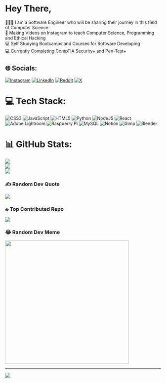 # Hey There,
🧑🏼‍💻 I am a Software Engineer who will be sharing their journey in this field of Computer Science<br>📱 Making Videos on Instagram to teach Computer Science, Programming and Ethical Hacking<br>💻 Self Studying Bootcamps and Courses for Software Developing<br>💻 Currently Completing CompTIA Security+ and Pen-Test+<br>


## 🌐 Socials:
[![Instagram](https://img.shields.io/badge/Instagram-%23E4405F.svg?logo=Instagram&logoColor=white)](https://instagram.com/caelcodes)
[![LinkedIn](https://img.shields.io/badge/LinkedIn-%230077B5.svg?logo=linkedin&logoColor=white)](https://www.linkedin.com/in/cael-fullard-96107b29b/)
[![Reddit](https://img.shields.io/badge/Reddit-%23FF4500.svg?logo=Reddit&logoColor=white)](https://reddit.com/user/RevenueNo6614)
[![X](https://img.shields.io/badge/X-black.svg?logo=X&logoColor=white)](https://x.com/cjthedyselxic) 

# 💻 Tech Stack:
![CSS3](https://img.shields.io/badge/css3-%231572B6.svg?style=for-the-badge&logo=css3&logoColor=white) ![JavaScript](https://img.shields.io/badge/javascript-%23323330.svg?style=for-the-badge&logo=javascript&logoColor=%23F7DF1E) ![HTML5](https://img.shields.io/badge/html5-%23E34F26.svg?style=for-the-badge&logo=html5&logoColor=white) ![Python](https://img.shields.io/badge/python-3670A0?style=for-the-badge&logo=python&logoColor=ffdd54) ![NodeJS](https://img.shields.io/badge/node.js-6DA55F?style=for-the-badge&logo=node.js&logoColor=white) ![React](https://img.shields.io/badge/react-%2320232a.svg?style=for-the-badge&logo=react&logoColor=%2361DAFB) ![Adobe Lightroom](https://img.shields.io/badge/Adobe%20Lightroom-31A8FF.svg?style=for-the-badge&logo=Adobe%20Lightroom&logoColor=white) ![Raspberry Pi](https://img.shields.io/badge/-RaspberryPi-C51A4A?style=for-the-badge&logo=Raspberry-Pi) ![MySQL](https://img.shields.io/badge/mysql-%2300000f.svg?style=for-the-badge&logo=mysql&logoColor=white) ![Notion](https://img.shields.io/badge/Notion-%23000000.svg?style=for-the-badge&logo=notion&logoColor=white) ![Gimp](https://img.shields.io/badge/Gimp-657D8B?style=for-the-badge&logo=gimp&logoColor=FFFFFF) ![Blender](https://img.shields.io/badge/blender-%23F5792A.svg?style=for-the-badge&logo=blender&logoColor=white)
# 📊 GitHub Stats:
![](https://github-readme-stats.vercel.app/api?username=KayyulSpeltCael&theme=dark&hide_border=false&include_all_commits=false&count_private=false)<br/>
![](https://github-readme-streak-stats.herokuapp.com/?user=KayyulSpeltCael&theme=dark&hide_border=false)<br/>
![](https://github-readme-stats.vercel.app/api/top-langs/?username=KayyulSpeltCael&theme=dark&hide_border=false&include_all_commits=false&count_private=false&layout=compact)

### ✍️ Random Dev Quote
![](https://quotes-github-readme.vercel.app/api?type=horizontal&theme=radical)

### 🔝 Top Contributed Repo
![](https://github-contributor-stats.vercel.app/api?username=KayyulSpeltCael&limit=5&theme=onedark&combine_all_yearly_contributions=true)

### 😂 Random Dev Meme
<img src='https://randommeme-five.vercel.app/' style="height: 400px;"/>

---
[![](https://visitcount.itsvg.in/api?id=KayyulSpeltCael&icon=0&color=0)](https://visitcount.itsvg.in)

<!-- Proudly created with GPRM ( https://gprm.itsvg.in ) -->

